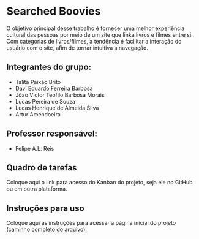 # Searched Boovies

O objetivo principal desse trabalho é fornecer uma melhor experiência cultural das pessoas por meio de um site que linka livros e filmes entre si. 
Com categorias de livros/filmes, a tendência é facilitar a interação do usuário com o site, afim de tornar intuitiva a navegação.

## Integrantes do grupo:
* Talita Paixão Brito
* Davi Eduardo Ferreira Barbosa
* Jõao Victor Teofilo Barbosa Morais
* Lucas Pereira de Souza
* Lucas Henrique de Almeida Silva
* Artur Amendoeira

## Professor responsável:
* Felipe A.L. Reis

## Quadro de tarefas
Coloque aqui o link para acesso do Kanban do projeto, seja ele no GitHub ou em outra plataforma.

## Instruções para uso
Coloque aqui as instruções para acessar a página inicial do projeto (caminho completo do arquivo).
